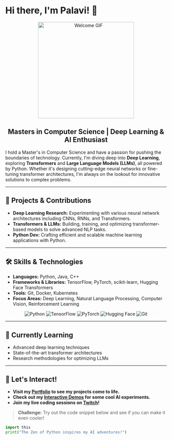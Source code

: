 # Hi there, I'm Palavi! 👋

<div align="center">
  <img src="https://media.giphy.com/media/26BRuo6sLetdllPAQ/giphy.gif" width="300" alt="Welcome GIF" />
  <h2>Masters in Computer Science | Deep Learning & AI Enthusiast</h2>
</div>

I hold a Master's in Computer Science and have a passion for pushing the boundaries of technology. Currently, I'm diving deep into **Deep Learning**, exploring **Transformers** and **Large Language Models (LLMs)**, all powered by Python. Whether it's designing cutting-edge neural networks or fine-tuning transformer architectures, I'm always on the lookout for innovative solutions to complex problems.

---

## 🚀 Projects & Contributions

- **Deep Learning Research:** Experimenting with various neural network architectures including CNNs, RNNs, and Transformers.
- **Transformers & LLMs:** Building, training, and optimizing transformer-based models to solve advanced NLP tasks.
- **Python Dev:** Crafting efficient and scalable machine learning applications with Python.

---

## 🛠️ Skills & Technologies

- **Languages:** Python, Java, C++
- **Frameworks & Libraries:** TensorFlow, PyTorch, scikit-learn, Hugging Face Transformers
- **Tools:** Git, Docker, Kubernetes
- **Focus Areas:** Deep Learning, Natural Language Processing, Computer Vision, Reinforcement Learning

<div align="center">
  <img src="https://img.shields.io/badge/Python-3776AB?style=for-the-badge&logo=python&logoColor=white" alt="Python" />
  <img src="https://img.shields.io/badge/TensorFlow-FF6F00?style=for-the-badge&logo=tensorflow&logoColor=white" alt="TensorFlow" />
  <img src="https://img.shields.io/badge/PyTorch-EE4C2C?style=for-the-badge&logo=pytorch&logoColor=white" alt="PyTorch" />
  <img src="https://img.shields.io/badge/HuggingFace-2E2E2E?style=for-the-badge&logo=huggingface&logoColor=white" alt="Hugging Face" />
  <img src="https://img.shields.io/badge/Git-F05032?style=for-the-badge&logo=git&logoColor=white" alt="Git" />
</div>

---

## 🌱 Currently Learning

- Advanced deep learning techniques
- State-of-the-art transformer architectures
- Research methodologies for optimizing LLMs

---

## 🎉 Let's Interact!

- **Visit my [Portfolio](https://yourportfolio.com) to see my projects come to life.**
- **Check out my [Interactive Demos](https://yourdemo.com) for some cool AI experiments.**
- **Join my live coding sessions on [Twitch](https://twitch.tv/yourchannel)!**

> **Challenge:** Try out the code snippet below and see if you can make it even cooler!

```python
import this
print("The Zen of Python inspires my AI adventures!")
